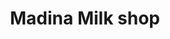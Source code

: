 ---
title: "Madina Milk shop"
url: /karachi/madina-milk-shop-c-3-block-10-gulberg-town/
shop: bakery
---